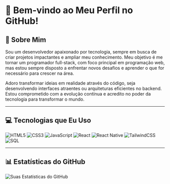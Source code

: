 # 👋 Bem-vindo ao Meu Perfil no GitHub!

## 🌟 Sobre Mim  
Sou um desenvolvedor apaixonado por tecnologia, sempre em busca de criar projetos impactantes e ampliar meu conhecimento. Meu objetivo é me tornar um programador full-stack, com foco principal em programação web, mas estou sempre disposto a enfrentar novos desafios e aprender o que for necessário para crescer na área.  

Adoro transformar ideias em realidade através do código, seja desenvolvendo interfaces atraentes ou arquiteturas eficientes no backend. Estou comprometido com a evolução contínua e acredito no poder da tecnologia para transformar o mundo.  

---

## 💻 Tecnologias que Eu Uso

![HTML5](https://img.shields.io/badge/-HTML5-E34F26?style=flat-square&logo=html5&logoColor=white)
![CSS3](https://img.shields.io/badge/-CSS3-1572B6?style=flat-square&logo=css3&logoColor=white)
![JavaScript](https://img.shields.io/badge/-JavaScript-F7DF1E?style=flat-square&logo=javascript&logoColor=black)
![React](https://img.shields.io/badge/-React-61DAFB?style=flat-square&logo=react&logoColor=black)
![React Native](https://img.shields.io/badge/-React%20Native-61DAFB?style=flat-square&logo=react&logoColor=black)
![TailwindCSS](https://img.shields.io/badge/-TailwindCSS-06B6D4?style=flat-square&logo=tailwindcss&logoColor=white)
![SQL](https://img.shields.io/badge/-SQL-4479A1?style=flat-square&logo=postgresql&logoColor=white)


---

## 📊 Estatísticas do GitHub
![Suas Estatísticas do GitHub](https://github-readme-stats.vercel.app/api?username=Pedro-Bertin&show_icons=true&theme=radical)
